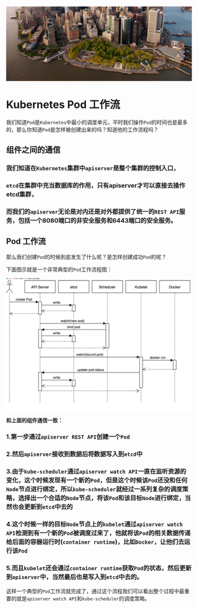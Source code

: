 ![Alt Image Text](images/adv/adv1_0.jpg "Headline image")
# Kubernetes Pod 工作流

我们知道`Pod`是`Kubernetes`中最小的调度单元，平时我们操作`Pod`的时间也是最多的，那么你知道`Pod`是怎样被创建出来的吗？知道他的工作流程吗？

## 组件之间的通信

### 我们知道在`Kubernetes`集群中`apiserver`是整个集群的控制入口，
### `etcd`在集群中充当数据库的作用，只有apiserver才可以直接去操作etcd集群，
### 而我们的`apiserver`无论是对内还是对外都提供了统一的`REST API`服务，包括一个**8080**端口的非安全服务和6443端口的安全服务。

## Pod 工作流

那么我们创建`Pod`的时候到底发生了什么呢？是怎样创建成功`Pod`的呢？

下面图示就是一个非常典型的`Pod`工作流程图：

![Alt Image Text](images/adv/adv1_1.jpg "Headline image")


**和上面的组件通信一致：**

### 1.第一步通过`apiserver REST API`创建一个`Pod`
### 2.然后`apiserver`接收到数据后将数据写入到`etcd`中
### 3.由于`kube-scheduler`通过`apiserver watch API`一直在监听资源的变化，这个时候发现有一个新的`Pod`，但是这个时候该`Pod`还没和任何`Node`节点进行绑定，所以`kube-scheduler`就经过一系列复杂的调度策略，选择出一个合适的`Node`节点，将该`Pod`和该目标`Node`进行绑定，当然也会更新到`etcd`中去的
### 4.这个时候一样的目标`Node`节点上的`kubelet`通过`apiserver watch API`检测到有一个新的`Pod`被调度过来了，他就将该`Pod`的相关数据传递给后面的容器运行时(`container runtime`)，比如`Docker`，让他们去运行该`Pod`
### 5.而且`kubelet`还会通过`container runtime`获取`Pod`的状态，然后更新到`apiserver`中，当然最后也是写入到`etcd`中去的。 

这样一个典型的`Pod`工作流就完成了，通过这个流程我们可以看出整个过程中最重要的就是`apiserver watch API`和`kube-scheduler`的调度策略。

